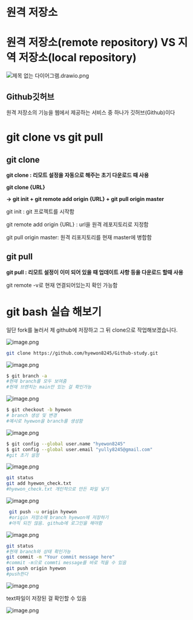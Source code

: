 # 원격 저장소

# 원격 저장소(remote repository) VS 지역 저장소(local repository)

![제목 없는 다이어그램.drawio.png](%EC%A0%9C%EB%AA%A9_%EC%97%86%EB%8A%94_%EB%8B%A4%EC%9D%B4%EC%96%B4%EA%B7%B8%EB%9E%A8.drawio.png)

## Github깃허브

원격 저장소의 기능을 웹에서 제공하는 서비스 중 하나가 깃허브(Github)이다

# git clone vs git pull

## git clone

**git clone : 리모트 설정을 자동으로 해주는 초기 다운로드 때 사용**

**git clone {URL}**

**→ git init + git remote add origin {URL} + git pull origin master**

<aside>

git init : git 프로젝트를 시작함

git remote add origin {URL} : url을 원격 레포지토리로 지정함

git pull origin master: 원격 리포지토리를 현재 master에 병합함

</aside>

## git pull

**git pull : 리모트 설정이 이미 되어 있을 때 업데이트 사항 등을 다운로드 할때 사용**

<aside>

git remote -v로 현재 연결되어있는지 확인 가능함

</aside>

# git bash 실습 해보기

일단 fork를 눌러서 제 github에 저장하고 그 뒤 clone으로 작업해보겠습니다.

![image.png](image.png)

```bash
git clone https://github.com/hyewon8245/Github-study.git
```

![image.png](image%201.png)

```bash
$ git branch -a
#현재 branch를 모두 보여줌
#현재 브렌치는 main만 있는 걸 확인가능
```

![image.png](image%202.png)

```bash
$ git checkout -b hyewon
# branch 생성 및 변경
#예시로 hyewon을 branch를 생성함
```

![image.png](image%203.png)

```bash
$ git config --global user.name "hyewon8245"
$ git config --global user.email "yully8245@gmail.com"
#git 초기 설정

```

![image.png](image%204.png)

```bash
git status
git add hyewon_check.txt
#hyewon_check.txt 개인적으로 만든 파일 넣기
```

![image.png](image%205.png)

```bash
 git push -u origin hyewon
 #origin 저장소에 branch hyewon에 저장하기
 #아직 되진 않음. github에 로그인을 해야함
```

![image.png](image%206.png)

```bash
git status
#현재 branch와 상태 확인가능
git commit -m "Your commit message here"
#commit -m으로 commti message를 바로 적을 수 있음
git push origin hyewon
#push한다

```

![image.png](image%207.png)

<aside>

text파일이 저장된 걸 확인할 수 있음

</aside>

![image.png](image%208.png)